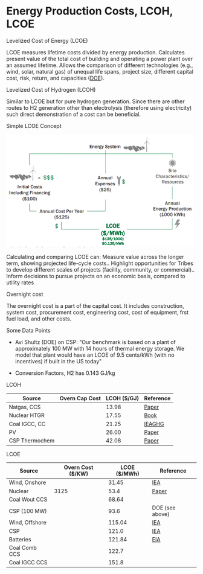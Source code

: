 # Energy Production Costs, LCOH, LCOE

Levelized Cost of Energy (LCOE)

LCOE measures lifetime costs divided by energy production. Calculates
present value of the total cost of building and operating a power
plant over an assumed lifetime. Allows the comparison of different
technologies (e.g., wind, solar, natural gas) of unequal life spans,
project size, different capital cost, risk, return, and capacities
([DOE](https://www.energy.gov/sites/prod/files/2015/08/f25/LCOE.pdf)).

Levelized Cost of Hydrogen (LCOH)

Similar to LCOE but for pure hydrogen generation. Since there are
other routes to H2 generation other than electrolysis (therefore using
electricity) such direct demonstration of a cost can be beneficial.

Simple LCOE Concept

![](costs-lcoe-01.png)

Calculating and comparing LCOE can: Measure value across the longer
term, showing projected life-cycle costs.. Highlight opportunities for
Tribes to develop different scales of projects (facility, community,
or commercial).. Inform decisions to pursue projects on an economic
basis, compared to utility rates

Overnight cost

The overnight cost is a part of the capital cost. It includes
construction, system cost, procurement cost, engineering cost, cost of
equipment, frst fuel load, and other costs.

Some Data Points

* Avi Shultz (DOE) on CSP: "Our benchmark is based on a plant of
approximately 100 MW with 14 hours of thermal energy storage. We model
that plant would have an LCOE of 9.5 cents/kWh (with no incentives) if
built in the US today"

* Conversion Factors, H2 has 0.143 GJ/kg

LCOH

|Source         |Overn Cap Cost      |LCOH ($/GJ)|Reference| 
|---------------|--------------------|------------|----------|
|Natgas, CCS    |                    | 13.98      | [Paper](https://www.linkedin.com/pulse/what-levelized-cost-clean-hydrogen-production-greg-perkins/)  |
|Nuclear HTGR   |                    | 17.55      | [Book](https://books.google.com.tr/books?id=BpZ7DwAAQBAJ)  |
|Coal IGCC, CC  |                    | 21.25      | [IEAGHG](https://ieaghg.org/docs/General_Docs/Reports/2014-03.pdf)  |
|PV             |                    | 26.00      | [Paper](https://www.cell.com/cell-reports-physical-science/pdfExtended/S2666-3864(20)30224-1)  |
|CSP Thermochem |                    | 42.08      | [Paper](https://www.mdpi.com/1996-1073/12/3/352/pdf-vor)  |


LCOE


|Source         |Overn Cost ($/KW)   |LCOE ($/MWh)|Reference| 
|---------------|--------------------|------------|----------|
|Wind, Onshore  |                    | 31.45      |[IEA](https://www.iea.org/reports/projected-costs-of-generating-electricity-2020)
|Nuclear        |     3125           | 53.4       |[Paper](https://link.springer.com/content/pdf/10.1007/s11356-021-18129-3.pdf/)|
|Coal Wout CCS  |                    | 68.64      ||
|CSP (100 MW)   |                    | 93.6       |DOE (see above)|
|Wind, Offshore |                    | 115.04     |[IEA](https://www.iea.org/reports/projected-costs-of-generating-electricity-2020)
|CSP            |                    | 121.0      |[IEA](https://www.iea.org/reports/projected-costs-of-generating-electricity-2020)
|Batteries      |                    | 121.84     |[EIA](https://www.eia.gov/outlooks/aeo/pdf/electricity_generation.pdf)|
|Coal Comb CCS  |                    | 122.7      ||
|Coal IGCC CCS  |                    | 151.8      ||

